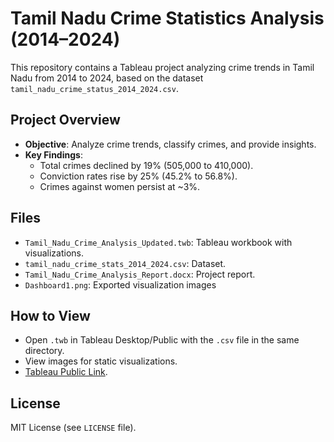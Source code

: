 
# Tamil Nadu Crime Statistics Analysis (2014–2024)

This repository contains a Tableau project analyzing crime trends in Tamil Nadu from 2014 to 2024, based on the dataset `tamil_nadu_crime_status_2014_2024.csv`.

## Project Overview
- **Objective**: Analyze crime trends, classify crimes, and provide insights.
- **Key Findings**:
  - Total crimes declined by 19% (505,000 to 410,000).
  - Conviction rates rise by 25% (45.2% to 56.8%).
  - Crimes against women persist at ~3%.

## Files
- `Tamil_Nadu_Crime_Analysis_Updated.twb`: Tableau workbook with visualizations.
- `tamil_nadu_crime_stats_2014_2024.csv`: Dataset.
- `Tamil_Nadu_Crime_Analysis_Report.docx`: Project report.
- `Dashboard1.png`: Exported visualization images 

## How to View
- Open `.twb` in Tableau Desktop/Public with the `.csv` file in the same directory.
- View images for static visualizations.
- [Tableau Public Link](#).

## License
MIT License (see `LICENSE` file).
